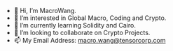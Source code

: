 - 👋 Hi, I’m MacroWang.
- 👀 I’m interested in Global Macro, Coding and Crypto.
- 🌱 I’m currently learning Solidity and Cairo.
- 💞️ I’m looking to collaborate on Crypto Projects.
- 📫  My Email Address: macro.wang@tensorcorp.com

<!---
MacroWang001/MacroWang001 is a ✨ special ✨ repository because its `README.md` (this file) appears on your GitHub profile.
You can click the Preview link to take a look at your changes.
--->
